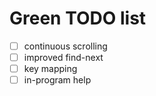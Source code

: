 Green TODO list
===============

- [ ] continuous scrolling
- [ ] improved find-next
- [ ] key mapping
- [ ] in-program help
